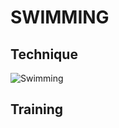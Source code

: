 # SWIMMING
## Technique
![Swimming](https://upload.wikimedia.org/wikipedia/commons/0/0c/Swimming_at_the_2016_Summer_Olympics_%E2%80%93_Men%27s_200_metre_breaststroke_21.jpg)
## Training
